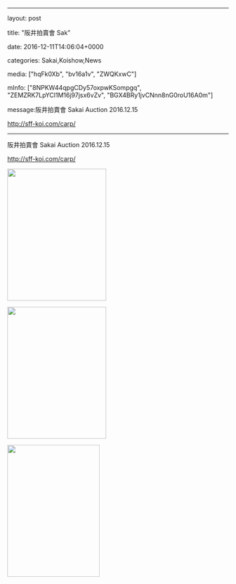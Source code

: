 
--- 

layout: post 

title:  "阪井拍賣會 Sak" 

date:   2016-12-11T14:06:04+0000 

categories: Sakai,Koishow,News 

media: ["hqFk0Xb", "bv16a1v", "ZWQKxwC"] 

mInfo: ["8NPKW44qpgCDy57oxpwKSompgq", "ZEMZRK7LpYCl1M16j97jsx6vZv", "BGX4BRy1jvCNnn8nG0roU16A0m"] 

message:阪井拍賣會 Sakai Auction
2016.12.15

http://sff-koi.com/carp/


--- 

阪井拍賣會 Sakai Auction
2016.12.15

http://sff-koi.com/carp/


<a href="https://i.imgur.com/hqFk0Xb.jpg"><img src="https://i.imgur.com/hqFk0Xb.jpg" height=300 width=225 /></a> 

 
<a href="https://i.imgur.com/bv16a1v.jpg"><img src="https://i.imgur.com/bv16a1v.jpg" height=300 width=225 /></a> 

 
<a href="https://i.imgur.com/ZWQKxwC.jpg"><img src="https://i.imgur.com/ZWQKxwC.jpg" height=300 width=210 /></a> 
 



